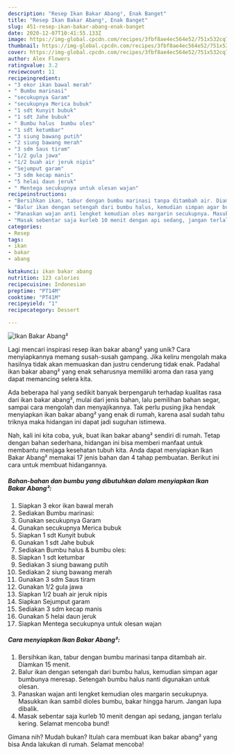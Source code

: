 ```yaml
---
description: "Resep Ikan Bakar Abang², Enak Banget"
title: "Resep Ikan Bakar Abang², Enak Banget"
slug: 451-resep-ikan-bakar-abang-enak-banget
date: 2020-12-07T10:41:55.133Z
image: https://img-global.cpcdn.com/recipes/3fbf8ae4ec564e52/751x532cq70/ikan-bakar-abang-foto-resep-utama.jpg
thumbnail: https://img-global.cpcdn.com/recipes/3fbf8ae4ec564e52/751x532cq70/ikan-bakar-abang-foto-resep-utama.jpg
cover: https://img-global.cpcdn.com/recipes/3fbf8ae4ec564e52/751x532cq70/ikan-bakar-abang-foto-resep-utama.jpg
author: Alex Flowers
ratingvalue: 3.2
reviewcount: 11
recipeingredient:
- "3 ekor ikan bawal merah"
- " Bumbu marinasi"
- "secukupnya Garam"
- "secukupnya Merica bubuk"
- "1 sdt Kunyit bubuk"
- "1 sdt Jahe bubuk"
- " Bumbu halus  bumbu oles"
- "1 sdt ketumbar"
- "3 siung bawang putih"
- "2 siung bawang merah"
- "3 sdm Saus tiram"
- "1/2 gula jawa"
- "1/2 buah air jeruk nipis"
- "Sejumput garam"
- "3 sdm kecap manis"
- "5 helai daun jeruk"
- " Mentega secukupnya untuk olesan wajan"
recipeinstructions:
- "Bersihkan ikan, tabur dengan bumbu marinasi tanpa ditambah air. Diamkan 15 menit."
- "Balur ikan dengan setengah dari bumbu halus, kemudian simpan agar bumbunya meresap. Setengah bumbu halus nanti digunakan untuk olesan."
- "Panaskan wajan anti lengket kemudian oles margarin secukupnya. Masukkan ikan sambil dioles bumbu, bakar hingga harum. Jangan lupa dibalik."
- "Masak sebentar saja kurleb 10 menit dengan api sedang, jangan terlalu kering. Selamat mencoba bund!"
categories:
- Resep
tags:
- ikan
- bakar
- abang

katakunci: ikan bakar abang 
nutrition: 123 calories
recipecuisine: Indonesian
preptime: "PT14M"
cooktime: "PT41M"
recipeyield: "1"
recipecategory: Dessert

---
```



![Ikan Bakar Abang²](https://img-global.cpcdn.com/recipes/3fbf8ae4ec564e52/751x532cq70/ikan-bakar-abang-foto-resep-utama.jpg)

Lagi mencari inspirasi resep ikan bakar abang² yang unik? Cara menyiapkannya memang susah-susah gampang. Jika keliru mengolah maka hasilnya tidak akan memuaskan dan justru cenderung tidak enak. Padahal ikan bakar abang² yang enak seharusnya memiliki aroma dan rasa yang dapat memancing selera kita.

Ada beberapa hal yang sedikit banyak berpengaruh terhadap kualitas rasa dari ikan bakar abang², mulai dari jenis bahan, lalu pemilihan bahan segar, sampai cara mengolah dan menyajikannya. Tak perlu pusing jika hendak menyiapkan ikan bakar abang² yang enak di rumah, karena asal sudah tahu triknya maka hidangan ini dapat jadi suguhan istimewa.




Nah, kali ini kita coba, yuk, buat ikan bakar abang² sendiri di rumah. Tetap dengan bahan sederhana, hidangan ini bisa memberi manfaat untuk membantu menjaga kesehatan tubuh kita. Anda dapat menyiapkan Ikan Bakar Abang² memakai 17 jenis bahan dan 4 tahap pembuatan. Berikut ini cara untuk membuat hidangannya.

<!--inarticleads1-->

##### Bahan-bahan dan bumbu yang dibutuhkan dalam menyiapkan Ikan Bakar Abang²:

1. Siapkan 3 ekor ikan bawal merah
1. Sediakan  Bumbu marinasi:
1. Gunakan secukupnya Garam
1. Gunakan secukupnya Merica bubuk
1. Siapkan 1 sdt Kunyit bubuk
1. Gunakan 1 sdt Jahe bubuk
1. Sediakan  Bumbu halus &amp; bumbu oles:
1. Siapkan 1 sdt ketumbar
1. Sediakan 3 siung bawang putih
1. Sediakan 2 siung bawang merah
1. Gunakan 3 sdm Saus tiram
1. Gunakan 1/2 gula jawa
1. Siapkan 1/2 buah air jeruk nipis
1. Siapkan Sejumput garam
1. Sediakan 3 sdm kecap manis
1. Gunakan 5 helai daun jeruk
1. Siapkan  Mentega secukupnya untuk olesan wajan




<!--inarticleads2-->

##### Cara menyiapkan Ikan Bakar Abang²:

1. Bersihkan ikan, tabur dengan bumbu marinasi tanpa ditambah air. Diamkan 15 menit.
1. Balur ikan dengan setengah dari bumbu halus, kemudian simpan agar bumbunya meresap. Setengah bumbu halus nanti digunakan untuk olesan.
1. Panaskan wajan anti lengket kemudian oles margarin secukupnya. Masukkan ikan sambil dioles bumbu, bakar hingga harum. Jangan lupa dibalik.
1. Masak sebentar saja kurleb 10 menit dengan api sedang, jangan terlalu kering. Selamat mencoba bund!




Gimana nih? Mudah bukan? Itulah cara membuat ikan bakar abang² yang bisa Anda lakukan di rumah. Selamat mencoba!
